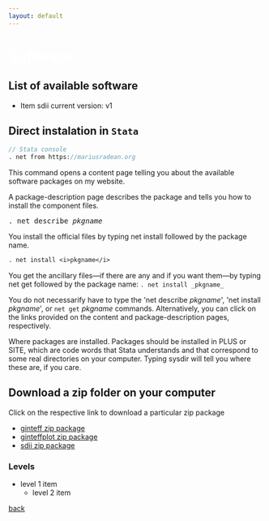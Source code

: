 ```yaml
---
layout: default
---
```


# <span style="color:white">Software</span>

## List of available software

* Item sdii current version: v1

## Direct instalation in ```Stata```

```stata
// Stata console
. net from https://mariusradean.org
```

This command opens a content page telling you about the available software packages on my website. 

A package-description page describes the package and tells you how to install the component files.

<pre>
. net describe <i>pkgname</i>
</pre>

You install the official files by typing net install followed by the package name.
```stata
. net install <i>pkgname</i>
```

You get the ancillary files—if there are any and if you want them—by typing net get followed by the package name: ```. net install _pkgname_```

You do not necessarify have to type the 'net describe _pkgname_', 'net install _pkgname_', or ```net get``` _pkgname_ commands. Alternatively, you can click on the links provided on the content and package-description pages, respectively.

Where packages are installed. Packages should be installed in PLUS or SITE, which are code words that Stata understands and
that correspond to some real directories on your computer. Typing sysdir will tell you where these
are, if you care.


## Download a zip folder on your computer

Click on the respective link to download a particular zip package

* [ginteff zip package][1]
* [ginteffplot zip package][2]
* [sdii zip package][3]

[1]:https://mradean.github.io/minimal//ginteff_program.zip
[2]:https://mradean.github.io/minimal//ginteffplot_program.zip
[3]:https://mradean.github.io/minimal/sdii_program.zip

### Levels

- level 1 item
  - level 2 item

[back](./)
